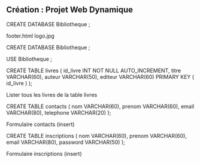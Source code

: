 ## Création : Projet Web Dynamique

CREATE DATABASE Bibliotheque ;

footer.html
logo.jpg

CREATE DATABASE Bibliotheque ;

USE Bibliotheque ;

CREATE TABLE livres (
	id_livre INT NOT NULL AUTO_INCREMENT,
	titre VARCHAR(60),
	auteur VARCHAR(50),
	editeur VARCHAR(60)
	PRIMARY KEY ( id_livre )
);

Lister tous les livres de la table livres

CREATE TABLE contacts (
	nom VARCHAR(60),
	prenom VARCHAR(60),
	email VARCHAR(80),
	telephone VARCHAR(20)
);

Formulaire contacts (insert)

CREATE TABLE inscriptions (
	nom VARCHAR(60),
	prenom VARCHAR(60),
	email VARCHAR(80),
	password VARCHAR(50)
);

Formulaire inscriptions (insert)

